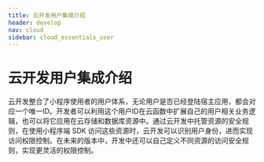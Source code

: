 ```yaml
---
title: 云开发用户集成介绍
header: develop
nav: cloud
sidebar: cloud_essentials_user
---
```


# 云开发用户集成介绍

云开发整合了小程序使用者的用户体系，无论用户是否已经登陆宿主应用，都会对应一个唯一ID。开发者可以利用这个用户ID在云函数中扩展自己的用户相关业务逻辑，也可以将它应用在云存储和数据库资源中。通过云开发中托管资源的安全规则，在使用小程序端 SDK 访问这些资源时，云开发可以识别用户身份，进而实现访问权限控制。在未来的版本中，开发中还可以自己定义不同资源的访问安全规则，实现更灵活的权限控制。
